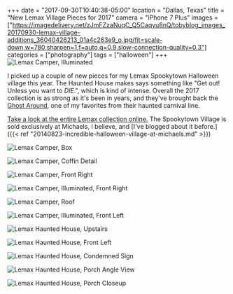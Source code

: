 +++
date = "2017-09-30T10:40:38-05:00"
location = "Dallas, Texas"
title = "New Lemax Village Pieces for 2017"
camera = "iPhone 7 Plus"
images = ["https://imagedelivery.net/zJmFZzaNuqC_Q5Caqyu8nQ/tobyblog_images_20170930-lemax-village-additions_36040426213_01a4c263e9_o.jpg/fit=scale-down,w=780,sharpen=1,f=auto,q=0.9,slow-connection-quality=0.3"]
categories = ["photography"]
tags = ["halloween"]
+++
![Lemax Camper, Illuminated](https://imagedelivery.net/zJmFZzaNuqC_Q5Caqyu8nQ/tobyblog_images_20170930-lemax-village-additions_36014831924_f010c30b7c_o.jpg/fit=scale-down,w=780,sharpen=1,f=auto,q=0.9,slow-connection-quality=0.3)
<!--more-->

I picked up a couple of new pieces for my Lemax Spookytown Halloween village this year. The Haunted House makes says something like "Get out! Unless you want to _DIE_.", which is kind of intense. Overall the 2017 collection is as strong as it's been in years, and they've brought back the [Ghost Around](https://www.lemaxcollection.com/villages/spooky-town/sights-and-sounds/ghost-around-74221), one of my favorites from their haunted carnival line.

[Take a look at the entire Lemax collection online.](http://www.lemaxcollection.com/villages/spooky-town/sights-and-sounds) The Spookytown Village is sold exclusively at Michaels, I believe, and [I've blogged about it before.]({{< ref "20140823-incredible-halloween-village-at-michaels.md" >}})

![Lemax Camper, Box](https://imagedelivery.net/zJmFZzaNuqC_Q5Caqyu8nQ/tobyblog_images_20170930-lemax-village-additions_36453015180_13abda59d0_o.jpg/fit=scale-down,w=780,sharpen=1,f=auto,q=0.9,slow-connection-quality=0.3)

![Lemax Camper, Coffin Detail](https://imagedelivery.net/zJmFZzaNuqC_Q5Caqyu8nQ/tobyblog_images_20170930-lemax-village-additions_36040426303_1757385037_o.jpg/fit=scale-down,w=780,sharpen=1,f=auto,q=0.9,slow-connection-quality=0.3)

![Lemax Camper, Front Right](https://imagedelivery.net/zJmFZzaNuqC_Q5Caqyu8nQ/tobyblog_images_20170930-lemax-village-additions_36453015350_d638bc2348_o.jpg/fit=scale-down,w=780,sharpen=1,f=auto,q=0.9,slow-connection-quality=0.3)

![Lemax Camper, Illuminated, Front Right](https://imagedelivery.net/zJmFZzaNuqC_Q5Caqyu8nQ/tobyblog_images_20170930-lemax-village-additions_36014832024_5ede15698f_o.jpg/fit=scale-down,w=780,sharpen=1,f=auto,q=0.9,slow-connection-quality=0.3)

![Lemax Camper, Roof](https://imagedelivery.net/zJmFZzaNuqC_Q5Caqyu8nQ/tobyblog_images_20170930-lemax-village-additions_36710289551_33cbb37ba0_o.jpg/fit=scale-down,w=780,sharpen=1,f=auto,q=0.9,slow-connection-quality=0.3)

![Lemax Camper, Illuminated, Front Left](https://imagedelivery.net/zJmFZzaNuqC_Q5Caqyu8nQ/tobyblog_images_20170930-lemax-village-additions_36849298545_2472d06007_o.jpg/fit=scale-down,w=780,sharpen=1,f=auto,q=0.9,slow-connection-quality=0.3)

![Lemax Haunted House, Upstairs](https://imagedelivery.net/zJmFZzaNuqC_Q5Caqyu8nQ/tobyblog_images_20170930-lemax-village-additions_36040426713_0894cfee0e_o.jpg/fit=scale-down,w=780,sharpen=1,f=auto,q=0.9,slow-connection-quality=0.3)

![Lemax Haunted House, Front Left](https://imagedelivery.net/zJmFZzaNuqC_Q5Caqyu8nQ/tobyblog_images_20170930-lemax-village-additions_36014832254_3b3cb6a3cb_o.jpg/fit=scale-down,w=780,sharpen=1,f=auto,q=0.9,slow-connection-quality=0.3)

![Lemax Haunted House, Condemned Sign](https://imagedelivery.net/zJmFZzaNuqC_Q5Caqyu8nQ/tobyblog_images_20170930-lemax-village-additions_36040426593_f537233d3c_o.jpg/fit=scale-down,w=780,sharpen=1,f=auto,q=0.9,slow-connection-quality=0.3)

![Lemax Haunted House, Porch Angle View](https://imagedelivery.net/zJmFZzaNuqC_Q5Caqyu8nQ/tobyblog_images_20170930-lemax-village-additions_36678793762_0d0d77c512_o.jpg/fit=scale-down,w=780,sharpen=1,f=auto,q=0.9,slow-connection-quality=0.3)

![Lemax Haunted House, Porch Closeup](https://imagedelivery.net/zJmFZzaNuqC_Q5Caqyu8nQ/tobyblog_images_20170930-lemax-village-additions_36040426213_01a4c263e9_o.jpg/fit=scale-down,w=780,sharpen=1,f=auto,q=0.9,slow-connection-quality=0.3)
